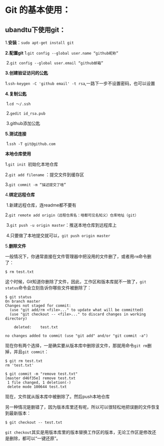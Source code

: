# Git 的基本使用：

##  ubandtu下使用git：

1.**安装**：`sudo apt-get install git`

**2.配置git**
	1.`git config --global user.name “github昵称”`

​	2.`git config --global user.email “github邮箱”`

**3.创建验证访问的公匙**

​	1.`ssh-keygen -C 'github email' -t rsa`,一路下一步不设置密码，也可以设置

**4.复制公匙**

​	1.`cd ～/.ssh`

​	2.`gedit id_rsa.pub`

​	3.github添加公匙

**5.测试连接**

​	1.`ssh -T git@github.com`



**本地仓库使用**



1.`git init `初始化本地仓库

2.`git add filename` ：提交文件到缓存区

3.`git commit -m “描述提交了啥”`

4.**绑定远程仓库**

​	1.新建远程仓库，连readme都不要有

​	2.`git remote add origin（远程仓库名：啥都可见名知义）仓库地址（git）`

​	3.`git push -u origin master`：推送本地仓库到远程库上

​	4.只要做了本地提交就可以，`git push origin master`

5.**删除文件**

​	一般情况下，你通常直接在文件管理器中把没用的文件删了，或者用`rm`命令删了：

```
$ rm test.txt
```

这个时候，Git知道你删除了文件，因此，工作区和版本库就不一致了，`git status`命令会立刻告诉你哪些文件被删除了：

```
$ git status
On branch master
Changes not staged for commit:
  (use "git add/rm <file>..." to update what will be committed)
  (use "git checkout -- <file>..." to discard changes in working directory)

	deleted:    test.txt

no changes added to commit (use "git add" and/or "git commit -a")
```

现在你有两个选择，一是确实要从版本库中删除该文件，那就用命令`git rm`删掉，并且`git commit`：

```
$ git rm test.txt
rm 'test.txt'

$ git commit -m "remove test.txt"
[master d46f35e] remove test.txt
 1 file changed, 1 deletion(-)
 delete mode 100644 test.txt
```

现在，文件就从版本库中被删除了。然后push本地仓库



另一种情况是删错了，因为版本库里还有呢，所以可以很轻松地把误删的文件恢复到最新版本：

```
$ git checkout -- test.txt
```

`git checkout`其实是用版本库里的版本替换工作区的版本，无论工作区是修改还是删除，都可以“一键还原”。